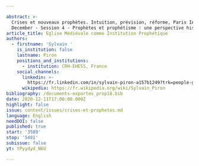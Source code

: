 ```yaml
---

abstract: >-
  Crises et nouveaux prophètes. Intuition, prévision, réforme, Paris IAS, 10-11
  December - Session 4 - Prophètes et prophétisme : une perspective historique
article_title: Eglise Médiévale comme Institution Prophétique
authors:
  - firstname: 'Sylvain '
    is_institution: false
    lastname: Piron
    positions_and_institutions:
      - institution: CRH-EHESS, France
    social_channels:
      linkedin: >-
        https://fr.linkedin.com/in/sylvain-piron-a157b1249?trk=people-guest_people_search-card
      wikipedia: https://fr.wikipedia.org/wiki/Sylvain_Piron
bibliography: /documents-exportes_prop18.bib
date: 2020-12-11T17:00:00.000Z
highlight: false
issue: content/issues/crises-et-prophetes.md
language: English
needDOI: false
published: true
start: '3589'
stop: '5481'
subissue: false
yt: tPyydyd_N6U

---
```



<Youtube yt="tPyydyd_N6U" caption="Eglise médiévale comme institution prophétique" start="3589" stop="5481"></Youtube>